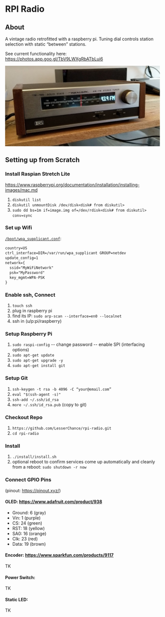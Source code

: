 # RPI Radio
## About
A vintage radio retrofitted with a raspberry pi. Tuning dial controls station selection with static “between” stations.

See current functionality here: https://photos.app.goo.gl/TbV9LWXgRbATbLui6

[![rpi-radio](https://raw.githubusercontent.com/LesserChance/rpi-radio/master/assets/thumbnail.png)](https://photos.app.goo.gl/TbV9LWXgRbATbLui6
 "rpi-radio") 

## Setting up from Scratch
### Install Raspian Stretch Lite
https://www.raspberrypi.org/documentation/installation/installing-images/mac.md
1. `diskutil list`
1. `diskutil unmountDisk /dev/disk<disk# from diskutil>`
1. `sudo dd bs=1m if=image.img of=/dev/rdisk<disk# from diskutil> conv=sync`

### Set up Wifi
[`/boot/wpa_supplicant.conf`](https://raspberrypi.stackexchange.com/a/57023):

    country=US
    ctrl_interface=DIR=/var/run/wpa_supplicant GROUP=netdev
    update_config=1
    network={
      ssid="MyWiFiNetwork"
      psk="MyPassword"
      key_mgmt=WPA-PSK
    }

### Enable ssh, Connect
1. `touch ssh`
1. plug in raspberry pi
1. find its IP: `sudo arp-scan --interface=en0 --localnet`
1. ssh in (u/p:pi/raspberry)

### Setup Raspberry Pi
1. `sudo raspi-config`
-- change password
-- enable SPI (interfacing options)
1. `sudo apt-get update`
1. `sudo apt-get upgrade -y`
1. `sudo apt-get install git`

### Setup Git
1. `ssh-keygen -t rsa -b 4096 -C “your@email.com”`
1. `eval "$(ssh-agent -s)"`
1. `ssh-add ~/.ssh/id_rsa`
1. `more ~/.ssh/id_rsa.pub` (copy to git)

### Checkout Repo
1. `https://github.com/LesserChance/rpi-radio.git`
1. `cd rpi-radio`

### Install
1. `./install/install.sh`
1. optional reboot to confirm services come up automatically and cleanly from a reboot: `sudo shutdown -r now`

### Connect GPIO Pins
(pinout: https://pinout.xyz/)
#### OLED: https://www.adafruit.com/product/938
- Ground: 6 (gray)
- Vin: 1 (purple)
- CS: 24 (green)
- RST: 18 (yellow)
- SA0: 16 (orange)
- Clk: 23 (red)
- Data: 19 (brown)

#### Encoder: https://www.sparkfun.com/products/9117
TK

#### Power Switch: 
TK

#### Static LED: 
TK


